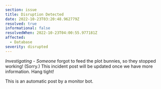 ```yaml
---
section: issue
title: Disruption Detected
date: 2022-10-23T03:20:48.962779Z
resolved: true
informational: false
resolvedWhen: 2022-10-23T04:00:55.977181Z
affected:
  - Database
severity: disrupted
---
```

*Investigating* - _Someone_ forgot to feed the plot bunnies, so they stopped working! (Sorry.) This incident post will be updated once we have more information. Hang tight!

This is an automatic post by a monitor bot.
        